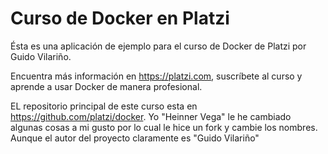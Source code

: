 # Curso de Docker en Platzi

Ésta es una aplicación de ejemplo para el curso de Docker de Platzi por Guido
Vilariño.

Encuentra más información en https://platzi.com, suscríbete al curso y aprende
a usar Docker de manera profesional.

EL repositorio principal de este curso esta en https://github.com/platzi/docker. Yo "Heinner Vega" le he cambiado algunas cosas a mi gusto por lo cual le hice un fork y cambie los nombres. Aunque el autor del proyecto claramente es "Guido Vilariño"